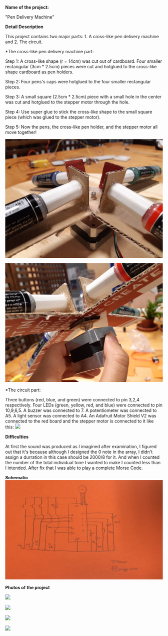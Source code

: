 **Name of the project:**

"Pen Delivery Machine"

**Detail Description**

This project contains two major parts: 1. A cross-like pen delivery machine and 2. The circuit.

*The cross-like pen delivery machine part:

Step 1: A cross-like shape (r = 14cm) was cut out of cardboard. Four smaller rectangular (3cm * 2.5cm) pieces were cut and hotglued to the cross-like shape cardboard as pen holders. 

Step 2: Four pens's caps were hotglued to the four smaller rectangular pieces.

Step 3: A small square (2.5cm * 2.5cm) piece with a small hole in the center was cut and hotglued to the stepper motor through the hole.

Step 4: Use super glue to stick the cross-like shape to the small square piece (which was glued to the stepper motor).

Step 5: Now the pens, the cross-like pen holder, and the stepper motor all move together!

![](hotgluepen.jpg)

![](hotgluesteppermotor.jpg)

*The circuit part:

Three buttons (red, blue, and green) were connected to pin 3,2,4 respectively. Four LEDs (green, yellow, red, and blue) were connected to pin 10,9,6,5. A buzzer was connected to 7. A potentiometer was connected to A5. A light sensor was connected to A4. An Adafruit Motor Shield V2 was connected to the red board and the stepper motor is connected to it like this:
![](midtermprojectredboardpart.jpg)


**Difficulties**

At first the sound was produced as I imagined after examination, I figured out that it's because although I designed the 0 note in the array, I didn't assign a durration in this case should be 2000/8 for it. And when I counted the number of the total individual tone I wanted to make I counted less than I intended. After fix that I was able to play a complete Morse Code.

**Schematic**
![](midtermschematic.jpg)


**Photos of the project**

![](midtermprojectwhole.jpg)

![](midtermprojectmotorpart.jpg)

![](midtermprojectbreadboardpart.jpg)

![](midtermprojectredboardpart.jpg)
